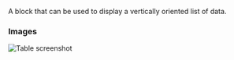 A block that can be used to display a vertically oriented list of data.

### Images

![Table screenshot](https://gitlab.com/appsemble/appsemble/-/raw/0.29.4/config/assets/list.png)

